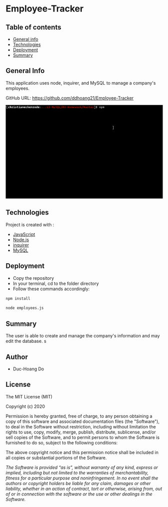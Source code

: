 # Employee-Tracker

## Table of contents

- [General info](#general-info)
- [Technologies](#Technologies)
- [Deployment](#Deployment)
- [Summary](#Summary)

## General Info

This application uses node, inquirer, and MySQL to manage a company's employees.

GitHub URL: https://github.com/ddhoang21/Employee-Tracker

![Employee Tracker](Assets/employee-tracker.gif)

## Technologies

Project is created with :

- [JavaScript](https://www.javascript.com/)
- [Node.js](https://nodejs.org/en/)
- [inquirer](https://www.npmjs.com/package/inquirer)
- [MySQL](https://www.npmjs.com/package/mysql)

## Deployment

- Copy the repository
- In your terminal, cd to the folder directory
- Follow these commands accordingly:

```sh
npm install
```
```sh
node employees.js
```

## Summary

The user is able to create and manage the company's information and may edit the database.
s
## Author

- Duc-Hoang Do

## License

The MIT License (MIT)

Copyright (c) 2020

Permission is hereby granted, free of charge, to any person obtaining a copy
of this software and associated documentation files (the "Software"), to deal
in the Software without restriction, including without limitation the rights
to use, copy, modify, merge, publish, distribute, sublicense, and/or sell
copies of the Software, and to permit persons to whom the Software is
furnished to do so, subject to the following conditions:

The above copyright notice and this permission notice shall be included in
all copies or substantial portions of the Software.

*The Software is provided “as is”, without warranty of any kind, express or implied, including but not limited to the warranties of merchantability, fitness for a particular purpose and noninfringement. In no event shall the authors or copyright holders be liable for any claim, damages or other liability, whether in an action of contract, tort or otherwise, arising from, out of or in connection with the software or the use or other dealings in the Software.*